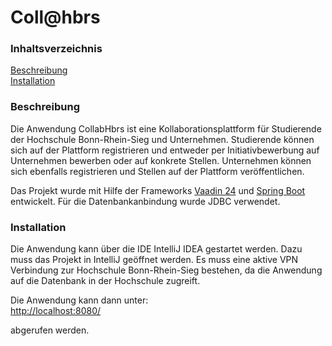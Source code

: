 # Coll@hbrs

### Inhaltsverzeichnis

[Beschreibung](#motivation)<br>
[Installation](#installation)<br>


### Beschreibung

Die Anwendung CollabHbrs ist eine Kollaborationsplattform für Studierende der Hochschule Bonn-Rhein-Sieg und 
Unternehmen. Studierende können sich auf der Plattform registrieren und entweder per Initiativbewerbung auf 
Unternehmen bewerben oder auf konkrete Stellen. Unternehmen können sich ebenfalls registrieren und Stellen
auf der Plattform veröffentlichen. 

Das Projekt wurde mit Hilfe der Frameworks [Vaadin 24](https://vaadin.com/) und [Spring Boot](https://spring.io/projects/spring-boot) entwickelt.
Für die Datenbankanbindung wurde JDBC verwendet. 

### Installation

Die Anwendung kann über die IDE IntelliJ IDEA gestartet werden. Dazu muss das Projekt in IntelliJ geöffnet werden. 
Es muss eine aktive VPN Verbindung zur Hochschule Bonn-Rhein-Sieg bestehen, da die Anwendung auf die Datenbank 
in der Hochschule zugreift.

Die Anwendung kann dann unter: <br>
[http://localhost:8080/](http://localhost:8080/)

abgerufen werden.